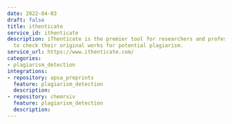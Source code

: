 ```yaml
---
date: 2022-04-03
draft: false
title: ithenticate
service_id: ithenticate
description: iThenticate is the premier tool for researchers and professional writers
  to check their original works for potential plagiarism.
service_url: https://www.ithenticate.com/
categories:
- plagiarism_detection
integrations:
- repository: apsa_preprints
  feature: plagiarism_detection
  description:
- repository: chemrxiv
  feature: plagiarism_detection
  description:
---
```



